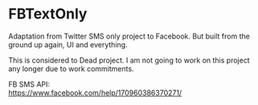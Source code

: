 # FBTextOnly
Adaptation from Twitter SMS only project to Facebook. But built from the ground up again, UI and everything.

This is considered to  Dead project. I am not going to work on this project any longer due to work commitments.

FB SMS API:
<br/>
https://www.facebook.com/help/170960386370271/
